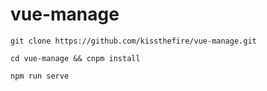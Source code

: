# vue-manage

`git clone https://github.com/kissthefire/vue-manage.git`

`cd vue-manage && cnpm install`

`npm run serve`
